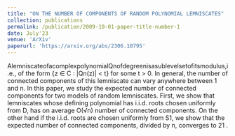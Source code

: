 ```yaml
---
title: "ON THE NUMBER OF COMPONENTS OF RANDOM POLYNOMIAL LEMNISCATES"
collection: publications
permalink: /publication/2009-10-01-paper-title-number-1
date: July'23
venue: 'ArXiv'
paperurl: 'https://arxiv.org/abs/2306.10795'
---
```


AlemniscateofacomplexpolynomialQnofdegreenisasublevelsetofitsmodulus,i.e., of the form {z ∈ C : |Qn(z)| < t} for some t > 0. In general, the number of connected components of this lemniscate can vary anywhere between 1 and n. In this paper, we study the expected number of connected components for two models of random lemniscates. First, we show that lemniscates whose defining polynomial has i.i.d. roots chosen uniformly from D, has on average O(√n) number of connected components. On the other hand if the i.i.d. roots are chosen uniformly from S1, we show that the expected number of connected components, divided by n, converges to 21 .

